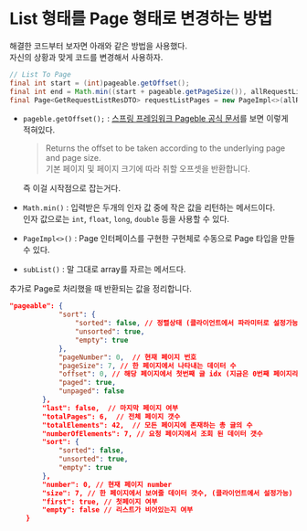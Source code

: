 # List 형태를 Page 형태로 변경하는 방법

해결한 코드부터 보자면 아래와 같은 방법을 사용했다.  
자신의 상황과 맞게 코드를 변경해서 사용하자.

```java
// List To Page
final int start = (int)pageable.getOffset();
final int end = Math.min((start + pageable.getPageSize()), allRequestList.size());
final Page<GetRequestListResDTO> requestListPages = new PageImpl<>(allRequestList.subList(start, end), pageable, allRequestList.size());
```

* `pageble.getOffset();` : [스프링 프레임워크 Pageble 공식 문서](https://docs.spring.io/spring-data/commons/docs/current/api/org/springframework/data/domain/Pageable.html)를 보면 이렇게 적혀있다.
    > Returns the offset to be taken according to the underlying page and page size.  
    > 기본 페이지 및 페이지 크기에 따라 취할 오프셋을 반환합니다.

    즉 이걸 시작점으로 잡는거다.

* `Math.min()` : 입력받은 두개의 인자 값 중에 작은 값을 리턴하는 메서드이다.  
인자 값으로는 `int`, `float`, `long`, `double` 등을 사용할 수 있다.

* `PageImpl<>()` : Page 인터페이스를 구현한 구현체로 수동으로 Page 타입을 만들 수 있다.

* `subList()` : 말 그대로 array를 자르는 메서드다.

추가로 Page로 처리했을 때 반환되는 값을 정리합니다.
```json
"pageable": {
            "sort": {
                "sorted": false, // 정렬상태 (클라이언트에서 파라미터로 설정가능)
                "unsorted": true,
                "empty": true
            },
            "pageNumber": 0,  // 현재 페이지 번호
            "pageSize": 7, // 한 페이지에서 나타내는 데이터 수
            "offset": 0, // 해당 페이지에서 첫번째 글 idx (지금은 0번째 페이지라 첫 글 idx가 1이라 0으로 표시, 1번째 페이지라면 8번째 게시물이 이 페이지에서 첫번째 글임 하지만 배열처럼 0부터 시작이라 7로 표시될 것)
            "paged": true,
            "unpaged": false
        },
        "last": false,  // 마지막 페이지 여부
        "totalPages": 6,  // 전체 페이지 갯수
        "totalElements": 42,  // 모든 페이지에 존재하는 총 글의 수
        "numberOfElements": 7, // 요청 페이지에서 조회 된 데이터 갯수
        "sort": {
            "sorted": false,
            "unsorted": true,
            "empty": true
        },
        "number": 0, // 현재 페이지 number
        "size": 7, // 한 페이지에서 보여줄 데이터 갯수, (클라이언트에서 설정가능)
        "first": true, // 첫페이지 여부
        "empty": false // 리스트가 비어있는지 여부
    }
```